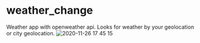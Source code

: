 # weather_change
Weather app with openweather api. Looks for weather by your geolocation or city geolocation.
![2020-11-26 17 45 15](https://user-images.githubusercontent.com/35937442/100370592-2ea2dc80-300f-11eb-9068-1b848d52df02.jpg)
